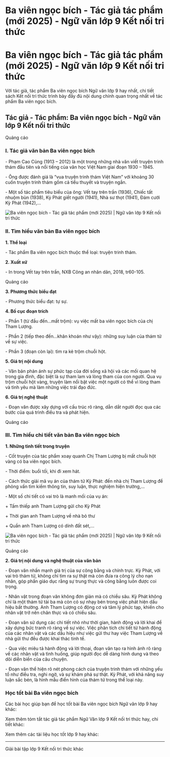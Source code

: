 # Ba viên ngọc bích - Tác giả tác phẩm (mới 2025) - Ngữ văn lớp 9 Kết nối tri thức

# Ba viên ngọc bích - Tác giả tác phẩm (mới 2025) - Ngữ văn lớp 9 Kết nối tri thức

Với tác giả, tác phẩm Ba viên ngọc bích Ngữ văn lớp 9 hay nhất, chi tiết sách Kết nối tri thức trình bày đầy đủ nội dung chính quan trọng nhất về tác phẩm Ba viên ngọc bích.

## Tác giả - Tác phẩm: Ba viên ngọc bích - Ngữ văn lớp 9 Kết nối tri thức

Quảng cáo

### **I. Tác giả văn bản Ba viên ngọc bích**

\- Phạm Cao Củng (1913 – 2012) là một trong những nhà văn viết truyện trinh thám đầu tiên và nổi tiếng của văn học Việt Nam giai đoạn 1930 – 1945.

\- Ông được đánh giá là “vua truyện trinh thám Việt Nam” với khoảng 30 cuốn truyện trinh thám gồm cả tiểu thuyết và truyện ngắn. 

\- Một số tác phẩm tiêu biểu của ông: Vết tay trên trần (1936), Chiếc tất nhuộm bùn (1938), Kỳ Phát giết người (1941), Nhà sư thọt (1941), Đám cưới Kỳ Phát (1942),…

![Ba viên ngọc bích - Tác giả tác phẩm \(mới 2025\) | Ngữ văn lớp 9 Kết nối tri thức](https://vietjack.com/soan-van-lop-9-kn/images/tac-gia-tac-pham-ba-vien-ngoc-bich-236076.PNG)

### **II. Tìm hiểu văn bản Ba viên ngọc bích**

**1\. Thể loại**

\- Tác phẩm Ba viên ngọc bích thuộc thể loại: truyện trinh thám.

**2\. Xuất xứ**

\- In trong Vết tay trên trần, NXB Công an nhân dân, 2018, tr60-105.

Quảng cáo

**3\. Phương thức biểu đạt**

\- Phương thức biểu đạt: tự sự.

**4\. Bố cục đoạn trích**

\- Phần 1 (từ đầu đến…mất trộm): vụ việc mất ba viên ngọc bích của chị Tham Lượng.

\- Phần 2 (tiếp theo đến…khân khoán như vậy): những suy luận của thám tử về sự việc.

\- Phần 3 (đoạn còn lại): tìm ra kẻ trộm chuỗi hột.

**5\. Giá trị nội dung**

\- Văn bản phản ánh sự phức tạp của đời sống xã hội và các mối quan hệ trong gia đình, đặc biệt là sự tham lam và lòng tham của con người. Qua vụ trộm chuỗi hột vàng, truyện làm nổi bật việc một người có thể vì lòng tham và tình yêu mà làm những việc trái đạo đức.

**6\. Giá trị nghệ thuật**

\- Đoạn văn được xây dựng với cấu trúc rõ ràng, dẫn dắt người đọc qua các bước của quá trình điều tra và phát hiện. 

Quảng cáo

### **III. Tìm hiểu chi tiết văn bản Ba viên ngọc bích**

**1\. Những tình tiết trong truyện**

\- Cốt truyện của tác phẩm xoay quanh Chị Tham Lượng bị mất chuỗi hột vàng có ba viên ngọc bích.

\- Thời điểm: buổi tối, khi đi xem hát.

\- Cách thức giải mã vụ án của thám tử Kỳ Phát: đến nhà chị Tham Lượng để phỏng vấn tìm kiếm thông tin, suy luận, thực nghiệm hiện trường,...

\- Một số chi tiết có vai trò là manh mối của vụ án:

\+ Tấm thiếp anh Tham Lượng gửi cho Kỳ Phát

\+ Thời gian anh Tham Lượng về nhà bỏ thư

\+ Quần anh Tham Lượng có dính đất sét,...

![Ba viên ngọc bích - Tác giả tác phẩm \(mới 2025\) | Ngữ văn lớp 9 Kết nối tri thức](https://vietjack.com/soan-van-lop-9-kn/images/tac-gia-tac-pham-ba-vien-ngoc-bich-236077.PNG)

Quảng cáo

**2\. Giá trị nội dung và nghệ thuật của văn bản**

\- Đoạn văn nhấn mạnh giá trị của sự công bằng và chính trực. Kỳ Phát, với vai trò thám tử, không chỉ tìm ra sự thật mà còn đưa ra công lý cho nạn nhân, góp phần giáo dục rằng sự trung thực và công bằng luôn được coi trọng.

\- Nhân vật trong đoạn văn không đơn giản mà có chiều sâu. Kỳ Phát không chỉ là một thám tử tài ba mà còn có sự nhạy bén trong việc phát hiện dấu hiệu bất thường. Anh Tham Lượng có động cơ và tâm lý phức tạp, khiến cho nhân vật trở nên chân thực và có chiều sâu.

\- Đoạn văn sử dụng các chi tiết nhỏ như thời gian, hành động và lời khai để xây dựng bức tranh rõ ràng về sự việc. Việc phân tích chi tiết từ hành động của các nhân vật và các dấu hiệu như việc gửi thư hay việc Tham Lượng về nhà gửi thư đều được khai thác tinh tế.

\- Qua việc miêu tả hành động và lời thoại, đoạn văn tạo ra hình ảnh rõ ràng về các nhân vật và tình huống, giúp người đọc dễ dàng hình dung và theo dõi diễn biến của câu chuyện.

\- Đoạn văn thể hiện rõ nét phong cách của truyện trinh thám với những yếu tố như điều tra, nghi ngờ, và sự khám phá sự thật. Kỳ Phát, với khả năng suy luận sắc bén, là hình mẫu điển hình của thám tử trong thể loại này.

### **Học tốt bài Ba viên ngọc bích**

Các bài học giúp bạn để học tốt bài Ba viên ngọc bích Ngữ văn lớp 9 hay khác:

Xem thêm tóm tắt tác giả tác phẩm Ngữ Văn lớp 9 Kết nối tri thức hay, chi tiết khác:

Xem thêm các tài liệu học tốt lớp 9 hay khác:

* * *

Giải bài tập lớp 9 Kết nối tri thức khác
